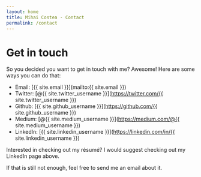 ```yaml
---
layout: home
title: Mihai Costea - Contact
permalink: /contact
---
```


# Get in touch

So you decided you want to get in touch with me? Awesome! Here are some ways you can do that:

* Email: [{{ site.email }}](mailto:{{ site.email }})
* Twitter: [@{{ site.twitter_username }}](https://twitter.com/{{ site.twitter_username }})
* Github: [{{ site.github_username }}](https://github.com/{{ site.github_username }})
* Medium: [@{{ site.medium_username }}](https://medium.com/@{{ site.medium_username }})
* LinkedIn: [{{ site.linkedin_username }}](https://linkedin.com/in/{{ site.linkedin_username }})

Interested in checking out my résumé? I would suggest checking out my LinkedIn page above.

If that is still not enough, feel free to send me an email about it.